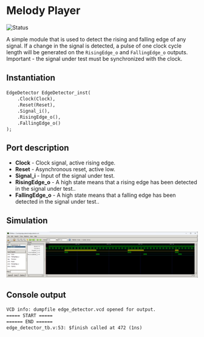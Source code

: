 # Melody Player

![Status](https://img.shields.io/badge/STATUS-READY-green.svg)

A simple module that is used to detect the rising and falling edge of any signal. If a change in the signal is detected, a pulse of one clock cycle length will be generated on the `RisingEdge_o` and `FallingEdge_o` outputs. Important - the signal under test must be synchronized with the clock.

## Instantiation

    EdgeDetector EdgeDetector_inst(
        .Clock(Clock),
        .Reset(Reset),
        .Signal_i(),
        .RisingEdge_o(),
        .FallingEdge_o()
    );

## Port description

+ **Clock** - Clock signal, active rising edge.
+ **Reset** - Asynchronous reset, active low.
+ **Signal_i** - Input of the signal under test.
+ **RisingEdge_o** - A high state means that a rising edge has been detected in the signal under test..
+ **FallingEdge_o** - A high state means that a falling edge has been detected in the signal under test..

## Simulation

![Simulation](simulation.png "Simulation")

## Console output

    VCD info: dumpfile edge_detector.vcd opened for output.
    ===== START =====
    ====== END ======
    edge_detector_tb.v:53: $finish called at 472 (1ns)
